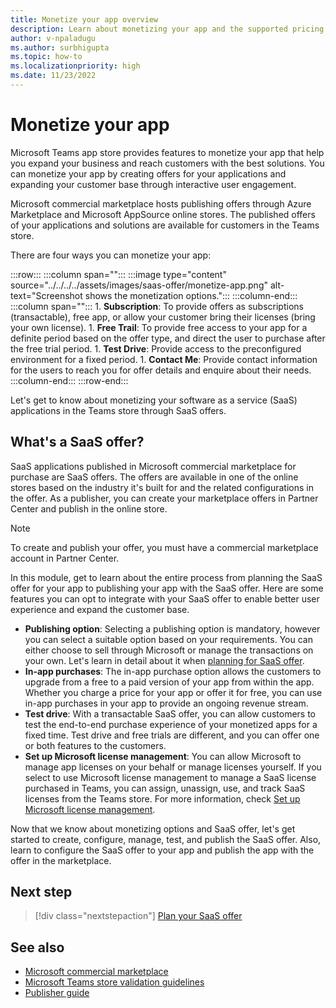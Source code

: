 ```yaml
---
title: Monetize your app overview
description: Learn about monetizing your app and the supported pricing models such as free trials, in-app purchases, and test drives. Learn in detail on monetizing your app through SaaS offers.
author: v-npaladugu
ms.author: surbhigupta
ms.topic: how-to
ms.localizationpriority: high 
ms.date: 11/23/2022
---
```


# Monetize your app

Microsoft Teams app store provides features to monetize your app that help you expand your business and reach customers with the best solutions. You can monetize your app by creating offers for your applications and expanding your customer base through interactive user engagement.

Microsoft commercial marketplace hosts publishing offers through Azure Marketplace and Microsoft AppSource online stores. The published offers of your applications and solutions are available for customers in the Teams store.

There are four ways you can monetize your app:

:::row:::
   :::column span="":::
      :::image type="content" source="../../../../assets/images/saas-offer/monetize-app.png" alt-text="Screenshot shows the monetization options.":::
   :::column-end:::
   :::column span="":::
      1. **Subscription**: To provide offers as subscriptions (transactable), free app, or allow your customer bring their licenses (bring your own license).
      1. **Free Trail**: To provide free access to your app for a definite period based on the offer type, and direct the user to purchase after the free trial period.
      1. **Test Drive**: Provide access to the preconfigured environment for a fixed period.
      1. **Contact Me**: Provide contact information for the users to reach you for offer details and enquire about their needs.
   :::column-end:::
:::row-end:::

 Let's get to know about monetizing your software as a service (SaaS) applications in the Teams store through SaaS offers.

## What's a SaaS offer?

SaaS applications published in Microsoft commercial marketplace for purchase are SaaS offers. The offers are available in one of the online stores based on the industry it's built for and the related configurations in the offer. As a publisher, you can create your marketplace offers in Partner Center and publish in the online store.

> [!NOTE]
> To create and publish your offer, you must have a commercial marketplace account in Partner Center.

In this module, get to learn about the entire process from planning the SaaS offer for your app to publishing your app with the SaaS offer. Here are some features you can opt to integrate with your SaaS offer to enable better user experience and expand the customer base.

* **Publishing option**: Selecting a publishing option is mandatory, however you can select a suitable option based on your requirements. You can either choose to sell through Microsoft or manage the transactions on your own. Let's learn in detail about it when [planning for SaaS offer](include-saas-offer.md).
* **In-app purchases**: The in-app purchase option allows the customers to upgrade from a free to a paid version of your app from within the app. Whether you charge a price for your app or offer it for free, you can use in-app purchases in your app to provide an ongoing revenue stream.
* **Test drive**: With a transactable SaaS offer, you can allow customers to test the end-to-end purchase experience of your monetized apps for a fixed time. Test drive and free trials are different, and you can offer one or both features to the customers.
* **Set up Microsoft license management**: You can allow Microsoft to manage app licenses on your behalf or manage licenses yourself. If you select to use Microsoft license management to manage a SaaS license purchased in Teams, you can assign, unassign, use, and track SaaS licenses from the Teams store. For more information, check [Set up Microsoft license management](create-saas-offer.md#set-up-microsoft-license-management).

Now that we know about monetizing options and SaaS offer, let's get started to create, configure, manage, test, and publish the SaaS offer. Also, learn to configure the SaaS offer to your app and publish the app with the offer in the marketplace.

## Next step

> [!div class="nextstepaction"]
> [Plan your SaaS offer](include-saas-offer.md)

## See also

* [Microsoft commercial marketplace](/partner-center/marketplace/overview)
* [Microsoft Teams store validation guidelines](teams-store-validation-guidelines.md)
* [Publisher guide](/partner-center/marketplace/publisher-guide-by-offer-type)
